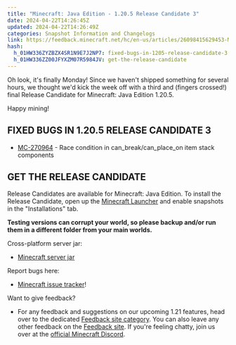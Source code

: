 ```yaml
---
title: "Minecraft: Java Edition - 1.20.5 Release Candidate 3"
date: 2024-04-22T14:26:45Z
updated: 2024-04-22T14:26:49Z
categories: Snapshot Information and Changelogs
link: https://feedback.minecraft.net/hc/en-us/articles/26098415629453-Minecraft-Java-Edition-1-20-5-Release-Candidate-3
hash:
  h_01HW336ZYZBZX4SR1N9E7J2NP7: fixed-bugs-in-1205-release-candidate-3
  h_01HW336ZZ00JFYXZM07R5984JV: get-the-release-candidate
---
```


Oh look, it's finally Monday! Since we haven't shipped something for several hours, we thought we'd kick the week off with a third and (fingers crossed!) final Release Candidate for Minecraft: Java Edition 1.20.5.

Happy mining!

## FIXED BUGS IN 1.20.5 RELEASE CANDIDATE 3

- [MC-270964](https://bugs.mojang.com/browse/MC-270964) - Race condition in can_break/can_place_on item stack components

## GET THE RELEASE CANDIDATE

Release Candidates are available for Minecraft: Java Edition. To install the Release Candidate, open up the [Minecraft Launcher](https://www.minecraft.net/download.html) and enable snapshots in the "Installations" tab.

**Testing versions can corrupt your world, so please backup and/or run them in a different folder from your main worlds.**

Cross-platform server jar:

- [Minecraft server jar](https://piston-data.mojang.com/v1/objects/7d735a8eda6797ed196141b76e96b46546bde091/server.jar)

Report bugs here:

- [Minecraft issue tracker](https://bugs.mojang.com/projects/MC/summary)!

Want to give feedback?

- For any feedback and suggestions on our upcoming 1.21 features, head over to the dedicated [Feedback site category](https://aka.ms/Minecraft121Feedback). You can also leave any other feedback on the [Feedback site](https://feedback.minecraft.net/). If you're feeling chatty, join us over at the [official Minecraft Discord](https://discordapp.com/invite/minecraft).
